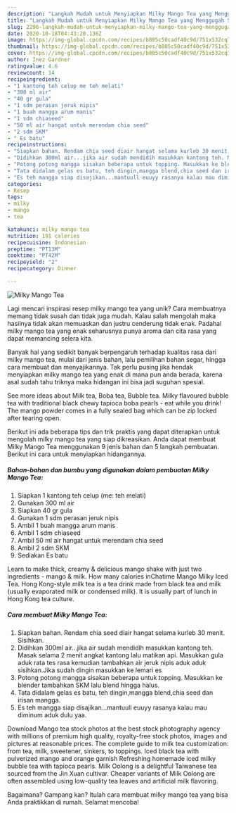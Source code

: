 ```yaml
---
description: "Langkah Mudah untuk Menyiapkan Milky Mango Tea yang Menggugah Selera"
title: "Langkah Mudah untuk Menyiapkan Milky Mango Tea yang Menggugah Selera"
slug: 2296-langkah-mudah-untuk-menyiapkan-milky-mango-tea-yang-menggugah-selera
date: 2020-10-18T04:43:20.136Z
image: https://img-global.cpcdn.com/recipes/b805c50cadf40c9d/751x532cq70/milky-mango-tea-foto-resep-utama.jpg
thumbnail: https://img-global.cpcdn.com/recipes/b805c50cadf40c9d/751x532cq70/milky-mango-tea-foto-resep-utama.jpg
cover: https://img-global.cpcdn.com/recipes/b805c50cadf40c9d/751x532cq70/milky-mango-tea-foto-resep-utama.jpg
author: Inez Gardner
ratingvalue: 4.6
reviewcount: 14
recipeingredient:
- "1 kantong teh celup me teh melati"
- "300 ml air"
- "40 gr gula"
- "1 sdm perasan jeruk nipis"
- "1 buah mangga arum manis"
- "1 sdm chiaseed"
- "50 ml air hangat untuk merendam chia seed"
- "2 sdm SKM"
- " Es batu"
recipeinstructions:
- "Siapkan bahan. Rendam chia seed diair hangat selama kurleb 30 menit. Sisihkan."
- "Didihkan 300ml air...jika air sudah mendidih masukkan kantong teh. Masak selama 2 menit angkat kantong lalu matikan api. Masukkan gula aduk rata tes rasa kemudian tambahkan air jeruk nipis aduk aduk sisihkan.Jika sudah dingin masukkan ke lemari es"
- "Potong potong mangga sisakan beberapa untuk topping. Masukkan ke blender tambahkan SKM lalu blend hingga halus."
- "Tata didalam gelas es batu, teh dingin,mangga blend,chia seed dan irisan mangga."
- "Es teh mangga siap disajikan...mantuull euuyy rasanya kalau mau diminum aduk dulu yaa."
categories:
- Resep
tags:
- milky
- mango
- tea

katakunci: milky mango tea 
nutrition: 191 calories
recipecuisine: Indonesian
preptime: "PT13M"
cooktime: "PT42M"
recipeyield: "2"
recipecategory: Dinner

---
```



![Milky Mango Tea](https://img-global.cpcdn.com/recipes/b805c50cadf40c9d/751x532cq70/milky-mango-tea-foto-resep-utama.jpg)

Lagi mencari inspirasi resep milky mango tea yang unik? Cara membuatnya memang tidak susah dan tidak juga mudah. Kalau salah mengolah maka hasilnya tidak akan memuaskan dan justru cenderung tidak enak. Padahal milky mango tea yang enak seharusnya punya aroma dan cita rasa yang dapat memancing selera kita.

Banyak hal yang sedikit banyak berpengaruh terhadap kualitas rasa dari milky mango tea, mulai dari jenis bahan, lalu pemilihan bahan segar, hingga cara membuat dan menyajikannya. Tak perlu pusing jika hendak menyiapkan milky mango tea yang enak di mana pun anda berada, karena asal sudah tahu triknya maka hidangan ini bisa jadi suguhan spesial.

See more ideas about Milk tea, Boba tea, Bubble tea. Milky flavoured bubble tea with traditional black chewy tapioca boba pearls - eat while you drink! The mango powder comes in a fully sealed bag which can be zip locked after tearing open.


Berikut ini ada beberapa tips dan trik praktis yang dapat diterapkan untuk mengolah milky mango tea yang siap dikreasikan. Anda dapat membuat Milky Mango Tea menggunakan 9 jenis bahan dan 5 langkah pembuatan. Berikut ini cara untuk menyiapkan hidangannya.

<!--inarticleads1-->

##### Bahan-bahan dan bumbu yang digunakan dalam pembuatan Milky Mango Tea:

1. Siapkan 1 kantong teh celup (me: teh melati)
1. Gunakan 300 ml air
1. Siapkan 40 gr gula
1. Gunakan 1 sdm perasan jeruk nipis
1. Ambil 1 buah mangga arum manis
1. Ambil 1 sdm chiaseed
1. Ambil 50 ml air hangat untuk merendam chia seed
1. Ambil 2 sdm SKM
1. Sediakan  Es batu


Learn to make thick, creamy &amp; delicious mango shake with just two ingredients - mango &amp; milk. How many calories inChatime Mango Milky Iced Tea. Hong Kong-style milk tea is a tea drink made from black tea and milk (usually evaporated milk or condensed milk). It is usually part of lunch in Hong Kong tea culture. 

<!--inarticleads2-->

##### Cara membuat Milky Mango Tea:

1. Siapkan bahan. Rendam chia seed diair hangat selama kurleb 30 menit. Sisihkan.
1. Didihkan 300ml air...jika air sudah mendidih masukkan kantong teh. Masak selama 2 menit angkat kantong lalu matikan api. Masukkan gula aduk rata tes rasa kemudian tambahkan air jeruk nipis aduk aduk sisihkan.Jika sudah dingin masukkan ke lemari es
1. Potong potong mangga sisakan beberapa untuk topping. Masukkan ke blender tambahkan SKM lalu blend hingga halus.
1. Tata didalam gelas es batu, teh dingin,mangga blend,chia seed dan irisan mangga.
1. Es teh mangga siap disajikan...mantuull euuyy rasanya kalau mau diminum aduk dulu yaa.


Download Mango tea stock photos at the best stock photography agency with millions of premium high quality, royalty-free stock photos, images and pictures at reasonable prices. The complete guide to milk tea customization: from tea, milk, sweetener, sinkers, to toppings. Iced black tea with pulverized mango and orange garnish Refreshing homemade iced milky bubble tea with tapioca pearls. Milk Oolong is a delightful Taiwanese tea sourced from the Jin Xuan cultivar. Cheaper variants of Milk Oolong are often assembled using low-quality tea leaves and artificial milk flavoring. 

Bagaimana? Gampang kan? Itulah cara membuat milky mango tea yang bisa Anda praktikkan di rumah. Selamat mencoba!
